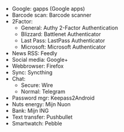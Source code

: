- Google:        gapps (Google apps)
- Barcode scan:  Barcode scanner
- 2Factor:
  - General:     Authy 2-Factor Authentication
  - Blizzard:    Battlenet Authenticator
  - Last Pass:   LastPass Authenticator
  - Microsoft:   Microsoft Authenticator
- News RSS:      Feedly
- Social media:  Google+
- Webbrowser:    Firefox
- Sync:          Syncthing
- Chat:
  - Secure:      Wire
  - Normal:      Telegram
- Password mgr:  Keepass2Android
- Nuts energy:   Mijn Nuon
- Bank:          Mijn ING
- Text transfer: Pushbullet
- Smartwatch:    Pebble
